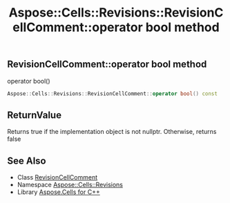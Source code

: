 ﻿---
title: Aspose::Cells::Revisions::RevisionCellComment::operator bool method
linktitle: operator bool
second_title: Aspose.Cells for C++ API Reference
description: 'Aspose::Cells::Revisions::RevisionCellComment::operator bool method. operator bool() in C++.'
type: docs
weight: 400
url: /cpp/aspose.cells.revisions/revisioncellcomment/operator_bool/
---
## RevisionCellComment::operator bool method


operator bool()

```cpp
Aspose::Cells::Revisions::RevisionCellComment::operator bool() const
```


## ReturnValue

Returns true if the implementation object is not nullptr. Otherwise, returns false

## See Also

* Class [RevisionCellComment](../)
* Namespace [Aspose::Cells::Revisions](../../)
* Library [Aspose.Cells for C++](../../../)
